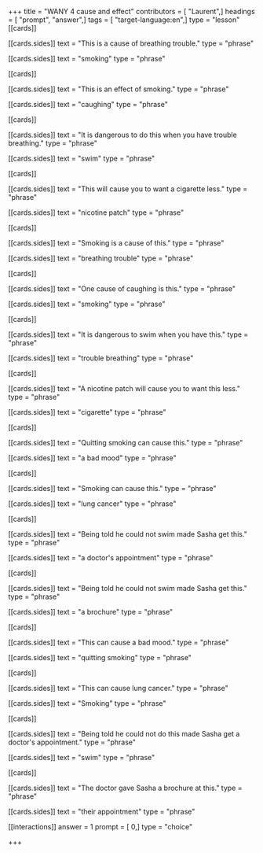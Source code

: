 +++
title = "WANY 4 cause and effect"
contributors = [ "Laurent",]
headings = [ "prompt", "answer",]
tags = [ "target-language:en",]
type = "lesson"
[[cards]]

[[cards.sides]]
text = "This is a cause of breathing trouble."
type = "phrase"

[[cards.sides]]
text = "smoking"
type = "phrase"

[[cards]]

[[cards.sides]]
text = "This is an effect of smoking."
type = "phrase"

[[cards.sides]]
text = "caughing"
type = "phrase"

[[cards]]

[[cards.sides]]
text = "It is dangerous to do this when you have trouble breathing."
type = "phrase"

[[cards.sides]]
text = "swim"
type = "phrase"

[[cards]]

[[cards.sides]]
text = "This will cause you to want a cigarette less."
type = "phrase"

[[cards.sides]]
text = "nicotine patch"
type = "phrase"

[[cards]]

[[cards.sides]]
text = "Smoking is a cause of this."
type = "phrase"

[[cards.sides]]
text = "breathing trouble"
type = "phrase"

[[cards]]

[[cards.sides]]
text = "One cause of caughing is this."
type = "phrase"

[[cards.sides]]
text = "smoking"
type = "phrase"

[[cards]]

[[cards.sides]]
text = "It is dangerous to swim when you have this."
type = "phrase"

[[cards.sides]]
text = "trouble breathing"
type = "phrase"

[[cards]]

[[cards.sides]]
text = "A nicotine patch will cause you to want this less."
type = "phrase"

[[cards.sides]]
text = "cigarette"
type = "phrase"

[[cards]]

[[cards.sides]]
text = "Quitting smoking can cause this."
type = "phrase"

[[cards.sides]]
text = "a bad mood"
type = "phrase"

[[cards]]

[[cards.sides]]
text = "Smoking can cause this."
type = "phrase"

[[cards.sides]]
text = "lung cancer"
type = "phrase"

[[cards]]

[[cards.sides]]
text = "Being told he could not swim made Sasha get this."
type = "phrase"

[[cards.sides]]
text = "a doctor's appointment"
type = "phrase"

[[cards]]

[[cards.sides]]
text = "Being told he could not swim made Sasha get this."
type = "phrase"

[[cards.sides]]
text = "a brochure"
type = "phrase"

[[cards]]

[[cards.sides]]
text = "This can cause a bad mood."
type = "phrase"

[[cards.sides]]
text = "quitting smoking"
type = "phrase"

[[cards]]

[[cards.sides]]
text = "This can cause lung cancer."
type = "phrase"

[[cards.sides]]
text = "Smoking"
type = "phrase"

[[cards]]

[[cards.sides]]
text = "Being told he could not do this made Sasha get a doctor's appointment."
type = "phrase"

[[cards.sides]]
text = "swim"
type = "phrase"

[[cards]]

[[cards.sides]]
text = "The doctor gave Sasha a brochure at this."
type = "phrase"

[[cards.sides]]
text = "their appointment"
type = "phrase"

[[interactions]]
answer = 1
prompt = [ 0,]
type = "choice"

+++
